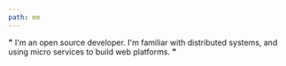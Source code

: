 ```yaml
---
path: me
---
```


**"** I'm an open source developer. I'm familiar with distributed systems, and using micro services
to build web platforms. **"**
